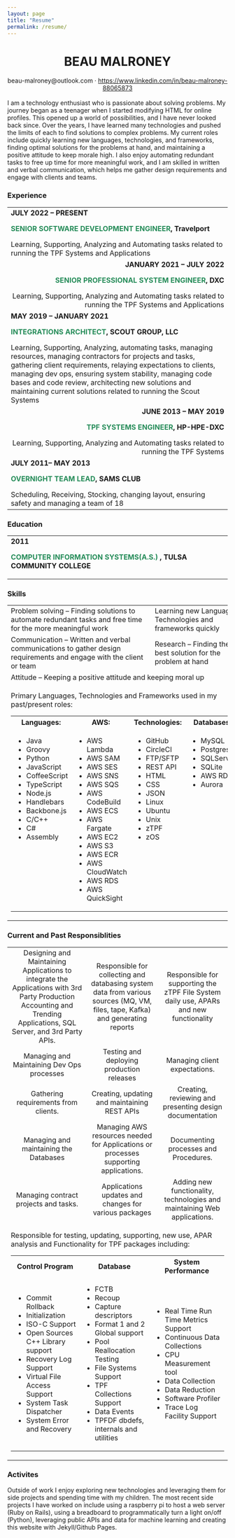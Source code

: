 ```yaml
---
layout: page
title: "Resume"
permalink: /resume/
---
```


<h1><center>BEAU <b>MALRONEY</b></center></h1>

<center>beau-malroney@outlook.com · <a href="https://www.linkedin.com/in/beau-malroney-88065873" target="_blank">https://www.linkedin.com/in/beau-malroney-88065873</a></center>
<br/>
I am a technology enthusiast who is passionate about solving problems. My journey began as a teenager when I started modifying HTML for online profiles. This opened up a world of possibilities, and I have never looked back since. Over the years, I have learned many technologies and pushed the limits of each to find solutions to complex problems. My current roles include quickly learning new languages, technologies, and frameworks, finding optimal solutions for the problems at hand, and maintaining a positive attitude to keep morale high. I also enjoy automating redundant tasks to free up time for more meaningful work, and I am skilled in written and verbal communication, which helps me gather design requirements and engage with clients and teams.

### Experience

<table>
    <tr>
        <td>
            <div align="left">
                <b>
                    <font size="3em">
                        JULY 2022 – PRESENT
                        <p><font color='#268C59'>SENIOR SOFTWARE DEVELOPMENT ENGINEER</font>, Travelport </p>
                    </font>
                </b>
                    Learning, Supporting, Analyzing and Automating tasks related to running the TPF Systems and Applications
            </div>
        </td>
    </tr>
    <tr>
        <td>
            <div align="right">
                <b>
                    <font size="3em">
                        JANUARY 2021 – JULY 2022
                        <p><font color='#268C59'>SENIOR PROFESSIONAL SYSTEM ENGINEER</font>, DXC </p>
                    </font>
                </b>
                    Learning, Supporting, Analyzing and Automating tasks related to running the TPF Systems and Applications
            </div>
        </td>
    </tr>
    <tr>
        <td>
            <div align="left">
                <b>
                    <font size="3em">
                        MAY 2019 – JANUARY 2021
                        <p><font color='#268C59'>INTEGRATIONS ARCHITECT</font>, SCOUT GROUP, LLC</p>
                    </font>
                </b>
                Learning, Supporting, Analyzing, automating tasks, managing resources, managing contractors for projects and tasks, gathering client requirements, relaying expectations to clients, managing dev ops, ensuring system stability, managing code bases and code review, architecting new solutions and maintaining current solutions related to running the Scout Systems
            </div>
        </td>
    </tr>
    <tr>
        <td>
            <div align="right">
                <b>
                    <font size="3em">
                        JUNE 2013 – MAY 2019
                        <p><font color='#268C59'>TPF SYSTEMS ENGINEER</font>, HP-HPE-DXC</p>
                    </font>
                </b>
                Learning, Supporting, Analyzing and Automating tasks related to running the TPF Systems 
            </div>
        </td>
    </tr>
    <tr>
        <td>
            <div align=left>
                <b>
                    <font size="3em">
                        JULY 2011– MAY 2013
                        <p><font color='#268C59'>OVERNIGHT TEAM LEAD</font>, SAMS CLUB</p>
                    </font>
                </b>
                Scheduling, Receiving, Stocking, changing layout, ensuring safety and managing a team of 18
            </div>
        </td>
    </tr>
</table>

### Education
<table>
    <tr>
        <td>
            <b>
                <font size="3em">
                    2011
                    <p>
                        <font color="#268C59">
                            COMPUTER INFORMATION SYSTEMS(A.S.)
                        </font>
                        , TULSA COMMUNITY COLLEGE
                    </p>
                </font>
            </b>
        </td>
    </tr>
</table>

### Skills

<table>
    <tr>
        <td>Problem solving – Finding solutions to automate redundant tasks and free time for the more meaningful work</td>
        <td>Learning new Languages, Technologies and frameworks quickly</td>
    </tr>
    <tr>
        <td>Communication – Written and verbal communications to gather design requirements and engage with the client or team</td>
        <td>Research – Finding the best solution for the problem at hand</td>
    </tr>
    <tr>
        <td colspan="2">Attitude – Keeping a positive attitude and keeping moral up </td>
    </tr>
    <tr>
        <td colspan="2">
        <p>Primary Languages, Technologies and Frameworks used in my past/present roles:</p>
        <table>
            <tr>
                <th>
                    Languages:
                </th>
                <th>
                    AWS:
                </th>
                <th>
                    Technologies:
                </th>
                <th>
                    Databases:
                </th>
            </tr>
            <tr>
                <td valign="top">
                    <ul>
                        <li>Java</li>
                        <li>Groovy</li>
                        <li>Python</li>
                        <li>JavaScript</li>
                        <li>CoffeeScript</li>
                        <li>TypeScript</li>
                        <li>Node.js</li>
                        <li>Handlebars</li>
                        <li>Backbone.js</li>
                        <li>C/C++</li>
                        <li>C#</li>
                        <li>Assembly</li>
                    </ul>
                </td>
                <td valign="top">
                    <ul>
                        <li>AWS Lambda</li>
                        <li>AWS SAM</li>
                        <li>AWS SES</li>
                        <li>AWS SNS</li>
                        <li>AWS SQS</li>
                        <li>AWS CodeBuild</li>
                        <li>AWS ECS</li>
                        <li>AWS Fargate</li>
                        <li>AWS EC2</li>
                        <li>AWS S3</li>
                        <li>AWS ECR</li>
                        <li>AWS CloudWatch</li>
                        <li>AWS RDS</li>
                        <li>AWS QuickSight</li>
                    </ul>
                </td>
                <td valign="top">
                    <ul>
                        <li>GitHub</li>
                        <li>CircleCI</li>
                        <li>FTP/SFTP</li>
                        <li>REST API</li>
                        <li>HTML</li>
                        <li>CSS</li>
                        <li>JSON</li>
                        <li>Linux</li>
                        <li>Ubuntu</li>
                        <li>Unix</li>
                        <li>zTPF</li>
                        <li>zOS</li>
                    </ul>
                </td>
                <td valign="top">
                    <ul>
                        <li>MySQL</li>
                        <li>Postgresql</li>
                        <li>SQLServer</li>
                        <li>SQLite</li>
                        <li>AWS RDS</li>
                        <li>Aurora</li>
                    </ul>
                </td>
            </tr>
        </table>
        </td>
    </tr>
</table>

### Current and Past Responsiblities

<table>
    <tr>
        <td align="center">Designing and Maintaining Applications to integrate the Applications with 3rd Party Production Accounting and Trending Applications, SQL Server, and 3rd Party APIs. </td>
        <td align="center">Responsible for collecting and databasing system data from various sources (MQ, VM, files, tape, Kafka) and generating reports</td>
        <td align="center">Responsible for supporting the zTPF File System daily use, APARs and new functionality</td>
    </tr>
    <tr>
        <td align="center">Managing and Maintaining Dev Ops processes</td>
        <td align="center">Testing and deploying production releases</td>
        <td align="center">Managing client expectations.</td>
    </tr>
    <tr>
        <td align="center">Gathering requirements from clients.</td>
        <td align="center">Creating, updating and maintaining REST APIs</td>
        <td align="center">Creating, reviewing and presenting design documentation</td>
    </tr>
    <tr>
        <td align="center">Managing and maintaining the Databases </td>
        <td align="center">Managing AWS resources needed for Applications or processes supporting applications. </td>
        <td align="center">Documenting processes and Procedures. </td>
    </tr>
    <tr>
        <td align="center">Managing contract projects and tasks.</td>
        <td align="center">Applications updates and changes for various packages</td>
        <td align="center">Adding new functionality, technologies and maintaining Web applications.</td>
    </tr>
    <tr>
        <td colspan="3">
            <p>Responsible for testing, updating, supporting, new use, APAR analysis and Functionality for TPF packages including:</p>
            <table>
                <tr>
                    <th>Control Program</th>
                    <th>Database</th>
                    <th>System Performance</th>
                </tr>
                <tr>
                    <td>
                        <ul>
                            <li>Commit Rollback</li>
                            <li>Initialization</li>
                            <li>ISO-C Support</li>
                            <li>Open Sources C++ Library support</li>
                            <li>Recovery Log Support</li>
                            <li>Virtual File Access Support</li>
                            <li>System Task Dispatcher</li>
                            <li>System Error and Recovery</li>
                        </ul>
                    </td>
                    <td>
                        <ul>
                            <li>FCTB</li>
                            <li>Recoup</li>
                            <li>Capture descriptors</li>
                            <li>Format 1 and 2 Global support</li>
                            <li>Pool Reallocation Testing</li>
                            <li>File Systems Support</li>
                            <li>TPF Collections Support</li>
                            <li>Data Events</li>
                            <li>TPFDF dbdefs, internals and utilities</li>
                        </ul>
                    </td>
                    <td>
                        <ul>
                            <li>Real Time Run Time Metrics Support</li>
                            <li>Continuous Data Collections</li>
                            <li>CPU Measurement tool</li>
                            <li>Data Collection</li>
                            <li>Data Reduction</li>
                            <li>Software Profiler</li>
                            <li>Trace Log Facility Support</li>
                        </ul>
                    </td>
                </tr>
            </table>
        </td>
    </tr>
</table>

### Activites
Outside of work I enjoy exploring new technologies and leveraging them for side projects and spending time with my children. The most recent side projects I have worked on include using a raspberry pi to host a web server (Ruby on Rails), using a breadboard to programmatically turn a light on/off (Python), leveraging public APIs and data for machine learning and creating this website with Jekyll/Github Pages.	